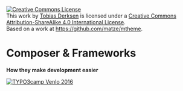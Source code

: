 <a rel="license" href="http://creativecommons.org/licenses/by-sa/4.0/"><img alt="Creative Commons License" style="border-width:0" src="https://i.creativecommons.org/l/by-sa/4.0/88x31.png" /></a><br />This work by <a xmlns:cc="http://creativecommons.org/ns#" href="https://github.com/lukeelten" property="cc:attributionName" rel="cc:attributionURL">Tobias Derksen</a> is licensed under a <a rel="license" href="http://creativecommons.org/licenses/by-sa/4.0/">Creative Commons Attribution-ShareAlike 4.0 International License</a>.<br />Based on a work at <a xmlns:dct="http://purl.org/dc/terms/" href="https://github.com/matze/mtheme" rel="dct:source">https://github.com/matze/mtheme</a>.

# Composer &amp; Frameworks
**How they make development easier**

[![TYPO3camp Venlo 2016](http://www.typo3campvenlo.nl/fileadmin/_processed_/csm_Logo-1000-transparent_310d873963.png)](http://www.typo3campvenlo.nl)
